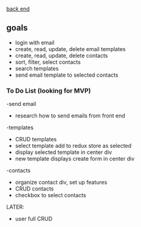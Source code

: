 <a href="https://github.com/cooljasonmelton/email-automater-backend"> back end </a>

## goals

* login with email
* create, read, update, delete email templates
* create, read, update, delete contacts
* sort, filter, select contacts
* search templates
* send email template to selected contacts



### To Do List (looking for MVP)

-send email
* research how to send emails from front end

-templates
* CRUD templates
* select template add to redux store as selected
* display selected template in center div
* new template displays create form in center div

-contacts
* organize contact div, set up features
* CRUD contacts
* checkbox to select contacts

LATER:
* user full CRUD

